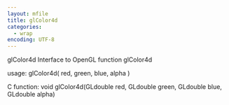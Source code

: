 ```yaml
---
layout: mfile
title: glColor4d
categories:
  - wrap
encoding: UTF-8
---
```


glColor4d  Interface to OpenGL function glColor4d

usage:  glColor4d( red, green, blue, alpha )

C function:  void glColor4d(GLdouble red, GLdouble green, GLdouble blue, GLdouble alpha)